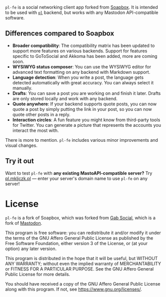 `pl-fe` is a social networking client app forked from [Soapbox](https://gitlab.com/soapbox-pub/soapbox/). It is intended to be used with [`pl`](https://github.com/mkljczk/pl) backend, but works with any Mastodon API-compatible software.

## Differences compared to Soapbox

- **Broader compatibility**: The compatibility matrix has been updated to support more features on various backends. Support for features specific to GoToSocial and Akkoma has been added, more are coming soon.
- **WYSIWYG status composer**: You can use the WYSIWYG editor for advanced text formatting on any backend with Markdown support.
- **Language detection**: When you write a post, the language gets detected automatically with great accuracy. You can always select it manually.
- **Drafts**: You can save a post you are working on and finish it later. Drafts are only stored locally and work with any backend.
- **Quote anywhere**: If your backend supports quote posts, you can now quote a post by simply putting the link in your post, so you can now quote other posts in a reply.
- **Interaction circles**: A fun feature you might know from third-party tools for Twitter. You can generate a picture that represents the accounts you interact the most with.

There is more to mention. `pl-fe` includes various minor improvements and visual changes.

## Try it out

Want to test `pl-fe` with **any existing MastoAPI-compatible server?** Try [pl.mkljczk.pl](https://pl.mkljczk.pl) — enter your server's domain name to use `pl-fe` on any server!

# License

`pl-fe` is a fork of Soapbox, which was forked from [Gab Social](https://github.com/GabOpenSource/gab-social), which is a fork of [Mastodon](https://github.com/mastodon/mastodon/).

This program is free software: you can redistribute it and/or modify
it under the terms of the GNU Affero General Public License as published by
the Free Software Foundation, either version 3 of the License, or
(at your option) any later version.

This program is distributed in the hope that it will be useful,
but WITHOUT ANY WARRANTY; without even the implied warranty of
MERCHANTABILITY or FITNESS FOR A PARTICULAR PURPOSE. See the
GNU Affero General Public License for more details.

You should have received a copy of the GNU Affero General Public License
along with this program. If not, see <https://www.gnu.org/licenses/>.
